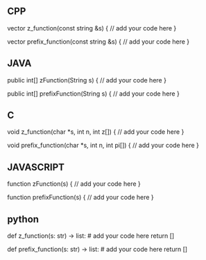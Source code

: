 ## CPP

vector<int> z_function(const string &s) {
    // add your code here
}

vector<int> prefix_function(const string &s) {
    // add your code here
}


## JAVA

public int[] zFunction(String s) {
    // add your code here
}

public int[] prefixFunction(String s) {
    // add your code here
}


## C

void z_function(char *s, int n, int z[]) {
    // add your code here
}

void prefix_function(char *s, int n, int pi[]) {
    // add your code here
}


## JAVASCRIPT

function zFunction(s) {
    // add your code here
}

function prefixFunction(s) {
    // add your code here
}


## python

def z_function(s: str) -> list:
    # add your code here
    return []

def prefix_function(s: str) -> list:
    # add your code here
    return []